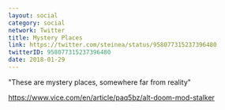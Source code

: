 ```yaml
---
layout: social
category: social
network: Twitter
title: Mystery Places
link: https://twitter.com/steinea/status/958077315237396480
twitterID: 958077315237396480
date: 2018-01-29
---
```


"These are mystery places, somewhere far from reality"

<https://www.vice.com/en/article/paq5bz/alt-doom-mod-stalker>
